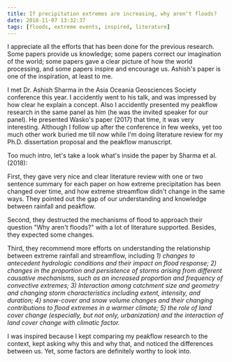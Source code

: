 ```yaml
---
title: If precipitation extremes are increasing, why aren't floods?
date: 2018-11-07 13:32:37
tags: [floods, extreme events, inspired, literature]
---
```


I appreciate all the efforts that has been done for the previous research. Some papers provide us knowledge; some papers correct our imagination of the world; some papers gave a clear picture of how the world processing, and some papers inspire and encourage us. Ashish's paper is one of the inspiration, at least to me.

I met Dr. Ashish Sharma in the Asia Oceania Geosciences Society conference this year. I accidently went to his talk, and was impressed by how clear he explain a concept. Also I accidently presented my peakflow research in the same panel as him (he was the invited speaker for our panel). He presented Wasko's paper (2017) that time, it was very interesting. Although I follow up after the conference in few weeks, yet too much other work buried me till now while I'm doing literature review for my Ph.D. dissertation proposal and the peakflow manuscript.

Too much intro, let's take a look what's inside the paper by Sharma et al. (2018):

First, they gave very nice and clear literature review with one or two sentence summary for each paper on how extreme precipitation has been changed over time, and how extreme streamflow didn't change in the same ways. They pointed out the gap of our understanding and knowledge between rainfall and peakflow.

Second, they destructed the mechanisms of flood to approach their question "Why aren't floods?" with a lot of literature supported. Besides, they expected some changes.

Third, they recommend more efforts on understanding the relationship between extreme rainfall and streamflow, including *1) changes to antecedent hydrologic conditions and their impact on flood response; 2) changes in the proportion and persistence of storms arising from different causative mechanisms, such as an increased proportion and frequency of convective extremes; 3) Interaction among catchment size and geometry and changing storm characteristics including extent, intensity, and duration; 4) snow-cover and snow volume changes and their changing contributions to flood extremes in a warmer climate; 5) the role of land cover change (especially, but not only, urbanization) and the interaction of land cover change with climatic factor.*

I was inspired because I kept comparing my peakflow research to the context, kept asking why this and why that, and noticed the differences between us. Yet, some factors are definitely worthy to look into.
